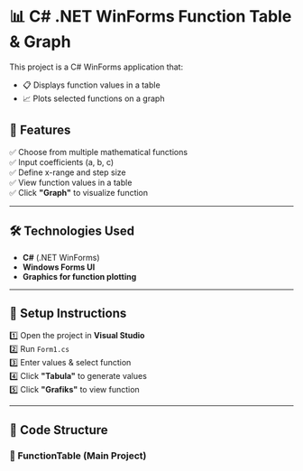 # 📊 C# .NET WinForms Function Table & Graph

This project is a C# WinForms application that:
- 📋 Displays function values in a table  
- 📈 Plots selected functions on a graph  

## 📌 Features
✅ Choose from multiple mathematical functions  
✅ Input coefficients (a, b, c)  
✅ Define x-range and step size  
✅ View function values in a table  
✅ Click **"Graph"** to visualize function  

---

## 🛠 Technologies Used
- **C#** (.NET WinForms)  
- **Windows Forms UI**  
- **Graphics for function plotting**  

---

## 🚀 Setup Instructions
1️⃣ Open the project in **Visual Studio**  
2️⃣ Run `Form1.cs`  
3️⃣ Enter values & select function  
4️⃣ Click **"Tabula"** to generate values  
5️⃣ Click **"Grafiks"** to view function  

---

## 📜 Code Structure

### **📂 FunctionTable (Main Project)**
